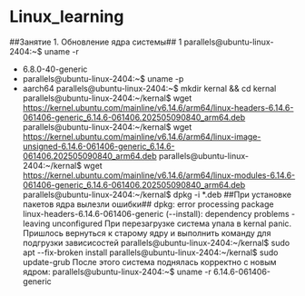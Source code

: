 # Linux_learning
##Занятие 1. Обновление ядра системы##
1 parallels@ubuntu-linux-2404:~$ uname -r
- 6.8.0-40-generic
- parallels@ubuntu-linux-2404:~$ uname -p
- aarch64
parallels@ubuntu-linux-2404:~$ mkdir kernal && cd kernal
parallels@ubuntu-linux-2404:~/kernal$ wget https://kernel.ubuntu.com/mainline/v6.14.6/arm64/linux-headers-6.14.6-061406-generic_6.14.6-061406.202505090840_arm64.deb
parallels@ubuntu-linux-2404:~/kernal$ wget https://kernel.ubuntu.com/mainline/v6.14.6/arm64/linux-image-unsigned-6.14.6-061406-generic_6.14.6-061406.202505090840_arm64.deb
parallels@ubuntu-linux-2404:~/kernal$ wget https://kernel.ubuntu.com/mainline/v6.14.6/arm64/linux-modules-6.14.6-061406-generic_6.14.6-061406.202505090840_arm64.deb
parallels@ubuntu-linux-2404:~/kernal$ dpkg -i *.deb
##При установке пакетов ядра вылезли ошибки##
dpkg: error processing package linux-headers-6.14.6-061406-generic (--install):
 dependency problems - leaving unconfigured
 При перезагрузке система упала в kernal panic.
 Пришлось вернуться к старому ядру и выполнить команду для подгрузки зависисостей
parallels@ubuntu-linux-2404:~/kernal$ sudo apt --fix-broken install
parallels@ubuntu-linux-2404:~/kernal$ sudo update-grub
После этого система поднялась корректно с новым ядром:
parallels@ubuntu-linux-2404:~$ uname -r
6.14.6-061406-generic

